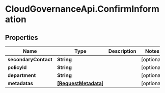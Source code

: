 # CloudGovernanceApi.ConfirmInformation

## Properties

Name | Type | Description | Notes
------------ | ------------- | ------------- | -------------
**secondaryContact** | **String** |  | [optional] 
**policyId** | **String** |  | [optional] 
**department** | **String** |  | [optional] 
**metadatas** | [**[RequestMetadata]**](RequestMetadata.md) |  | [optional] 


